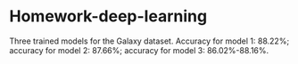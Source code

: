 # Homework-deep-learning

Three trained models for the Galaxy dataset. Accuracy for model 1: 88.22%; accuracy for model 2: 87.66%; accuracy for model 3: 86.02%-88.16%.
